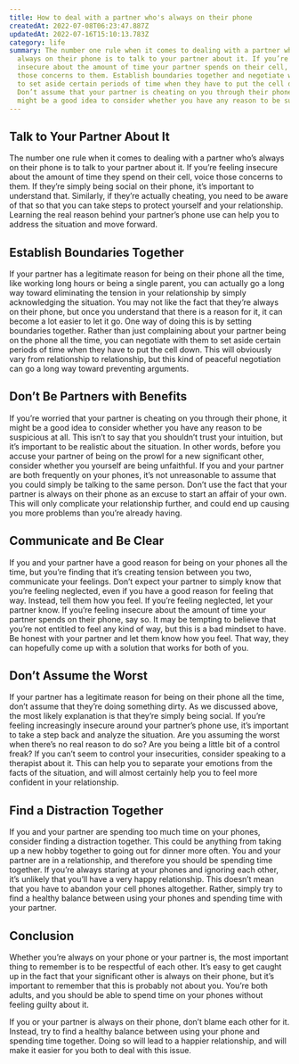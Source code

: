 ```yaml
---
title: How to deal with a partner who's always on their phone
createdAt: 2022-07-08T06:23:47.887Z
updatedAt: 2022-07-16T15:10:13.783Z
category: life
summary: The number one rule when it comes to dealing with a partner who’s
  always on their phone is to talk to your partner about it. If you’re feeling
  insecure about the amount of time your partner spends on their cell, voice
  those concerns to them. Establish boundaries together and negotiate with them
  to set aside certain periods of time when they have to put the cell down.
  Don’t assume that your partner is cheating on you through their phone, it
  might be a good idea to consider whether you have any reason to be suspicious.
---
```


## Talk to Your Partner About It

The number one rule when it comes to dealing with a partner who’s always on their phone is to talk to your partner about it. If you’re feeling insecure about the amount of time they spend on their cell, voice those concerns to them. If they’re simply being social on their phone, it’s important to understand that. Similarly, if they’re actually cheating, you need to be aware of that so that you can take steps to protect yourself and your relationship. Learning the real reason behind your partner’s phone use can help you to address the situation and move forward.

## Establish Boundaries Together

If your partner has a legitimate reason for being on their phone all the time, like working long hours or being a single parent, you can actually go a long way toward eliminating the tension in your relationship by simply acknowledging the situation. You may not like the fact that they’re always on their phone, but once you understand that there is a reason for it, it can become a lot easier to let it go.
One way of doing this is by setting boundaries together. Rather than just complaining about your partner being on the phone all the time, you can negotiate with them to set aside certain periods of time when they have to put the cell down. This will obviously vary from relationship to relationship, but this kind of peaceful negotiation can go a long way toward preventing arguments.

## Don’t Be Partners with Benefits

If you’re worried that your partner is cheating on you through their phone, it might be a good idea to consider whether you have any reason to be suspicious at all. This isn’t to say that you shouldn’t trust your intuition, but it’s important to be realistic about the situation.
In other words, before you accuse your partner of being on the prowl for a new significant other, consider whether you yourself are being unfaithful. If you and your partner are both frequently on your phones, it’s not unreasonable to assume that you could simply be talking to the same person.
Don’t use the fact that your partner is always on their phone as an excuse to start an affair of your own. This will only complicate your relationship further, and could end up causing you more problems than you’re already having.

## Communicate and Be Clear

If you and your partner have a good reason for being on your phones all the time, but you’re finding that it’s creating tension between you two, communicate your feelings. Don’t expect your partner to simply know that you’re feeling neglected, even if you have a good reason for feeling that way. Instead, tell them how you feel.
If you’re feeling neglected, let your partner know. If you’re feeling insecure about the amount of time your partner spends on their phone, say so. It may be tempting to believe that you’re not entitled to feel any kind of way, but this is a bad mindset to have. Be honest with your partner and let them know how you feel. That way, they can hopefully come up with a solution that works for both of you.

## Don’t Assume the Worst

If your partner has a legitimate reason for being on their phone all the time, don’t assume that they’re doing something dirty. As we discussed above, the most likely explanation is that they’re simply being social.
If you’re feeling increasingly insecure around your partner’s phone use, it’s important to take a step back and analyze the situation. Are you assuming the worst when there’s no real reason to do so? Are you being a little bit of a control freak?
If you can’t seem to control your insecurities, consider speaking to a therapist about it. This can help you to separate your emotions from the facts of the situation, and will almost certainly help you to feel more confident in your relationship.

## Find a Distraction Together

If you and your partner are spending too much time on your phones, consider finding a distraction together. This could be anything from taking up a new hobby together to going out for dinner more often.
You and your partner are in a relationship, and therefore you should be spending time together. If you’re always staring at your phones and ignoring each other, it’s unlikely that you’ll have a very happy relationship.
This doesn’t mean that you have to abandon your cell phones altogether. Rather, simply try to find a healthy balance between using your phones and spending time with your partner.

## Conclusion

Whether you’re always on your phone or your partner is, the most important thing to remember is to be respectful of each other. It’s easy to get caught up in the fact that your significant other is always on their phone, but it’s important to remember that this is probably not about you. You’re both adults, and you should be able to spend time on your phones without feeling guilty about it.

If you or your partner is always on their phone, don’t blame each other for it. Instead, try to find a healthy balance between using your phone and spending time together. Doing so will lead to a happier relationship, and will make it easier for you both to deal with this issue.
